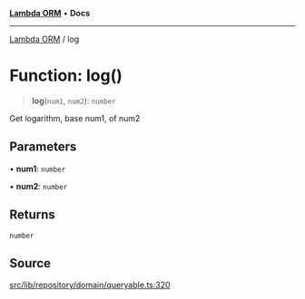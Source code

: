 [**Lambda ORM**](../README.md) • **Docs**

***

[Lambda ORM](../README.md) / log

# Function: log()

> **log**(`num1`, `num2`): `number`

Get logarithm, base num1, of num2

## Parameters

• **num1**: `number`

• **num2**: `number`

## Returns

`number`

## Source

[src/lib/repository/domain/queryable.ts:320](https://github.com/lambda-orm/lambdaorm-base/blob/7ab89b6bcd2fea05971e688ab15feca3a500d972/src/lib/repository/domain/queryable.ts#L320)
